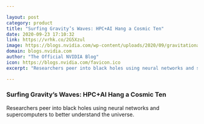 ```yaml
---

layout: post
category: product
title: "Surfing Gravity’s Waves: HPC+AI Hang a Cosmic Ten"
date: 2020-09-23 17:10:32
link: https://vrhk.co/2G5Xzul
image: https://blogs.nvidia.com/wp-content/uploads/2020/09/gravitational-waves-NASA-1280.jpg
domain: blogs.nvidia.com
author: "The Official NVIDIA Blog"
icon: https://blogs.nvidia.com/favicon.ico
excerpt: "Researchers peer into black holes using neural networks and supercomputers to better understand the universe."

---
```


### Surfing Gravity’s Waves: HPC+AI Hang a Cosmic Ten

Researchers peer into black holes using neural networks and supercomputers to better understand the universe.